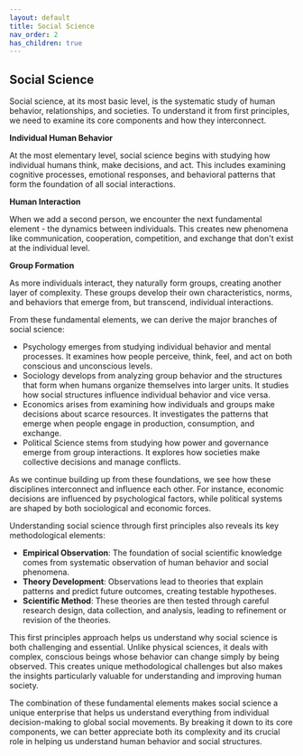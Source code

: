 ```yaml
---
layout: default
title: Social Science
nav_order: 2
has_children: true
---
```


## Social Science

Social science, at its most basic level, is the systematic study of human behavior, relationships, and societies. To understand it from first principles, we need to examine its core components and how they interconnect.

**Individual Human Behavior** 

At the most elementary level, social science begins with studying how individual humans think, make decisions, and act. This includes examining cognitive processes, emotional responses, and behavioral patterns that form the foundation of all social interactions.

**Human Interaction**

When we add a second person, we encounter the next fundamental element - the dynamics between individuals. This creates new phenomena like communication, cooperation, competition, and exchange that don't exist at the individual level.

**Group Formation**

As more individuals interact, they naturally form groups, creating another layer of complexity. These groups develop their own characteristics, norms, and behaviors that emerge from, but transcend, individual interactions.

From these fundamental elements, we can derive the major branches of social science:

- Psychology emerges from studying individual behavior and mental processes. It examines how people perceive, think, feel, and act on both conscious and unconscious levels.
- Sociology develops from analyzing group behavior and the structures that form when humans organize themselves into larger units. It studies how social structures influence individual behavior and vice versa.
- Economics arises from examining how individuals and groups make decisions about scarce resources. It investigates the patterns that emerge when people engage in production, consumption, and exchange.
- Political Science stems from studying how power and governance emerge from group interactions. It explores how societies make collective decisions and manage conflicts.

As we continue building up from these foundations, we see how these disciplines interconnect and influence each other. For instance, economic decisions are influenced by psychological factors, while political systems are shaped by both sociological and economic forces.

Understanding social science through first principles also reveals its key methodological elements:

- **Empirical Observation**: The foundation of social scientific knowledge comes from systematic observation of human behavior and social phenomena.
- **Theory Development**: Observations lead to theories that explain patterns and predict future outcomes, creating testable hypotheses.
- **Scientific Method**: These theories are then tested through careful research design, data collection, and analysis, leading to refinement or revision of the theories.

This first principles approach helps us understand why social science is both challenging and essential. Unlike physical sciences, it deals with complex, conscious beings whose behavior can change simply by being observed. This creates unique methodological challenges but also makes the insights particularly valuable for understanding and improving human society.

The combination of these fundamental elements makes social science a unique enterprise that helps us understand everything from individual decision-making to global social movements. By breaking it down to its core components, we can better appreciate both its complexity and its crucial role in helping us understand human behavior and social structures.
